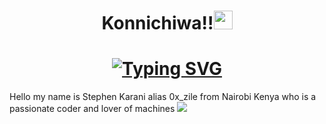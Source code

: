 <h1 align='center'>Konnichiwa!!<img src="https://emojis.slackmojis.com/emojis/images/1531849430/4246/blob-sunglasses.gif?1531849430" width="30"/></h1>

<h1 align='center'>
<a href="https://git.io/typing.svg">
  <img src="https://readme-typing-svg.herokuapp.com?font=Bungee+Tint&pause=1000&width=435&lines=Ox+Zile!...;A+Software+Developer+...;+Web+Designer...;SudoLover🖤&center=true&size=25" alt="Typing SVG" />
</a>
</h1>
<p>Hello my name is Stephen Karani alias 0x_zile from Nairobi Kenya who is a passionate coder and lover of machines <img src="https://www.flaticon.com/free-icon/kenya_197608?term=kenya&page=1&position=1&origin=search&related_id=197608" /> </p>
